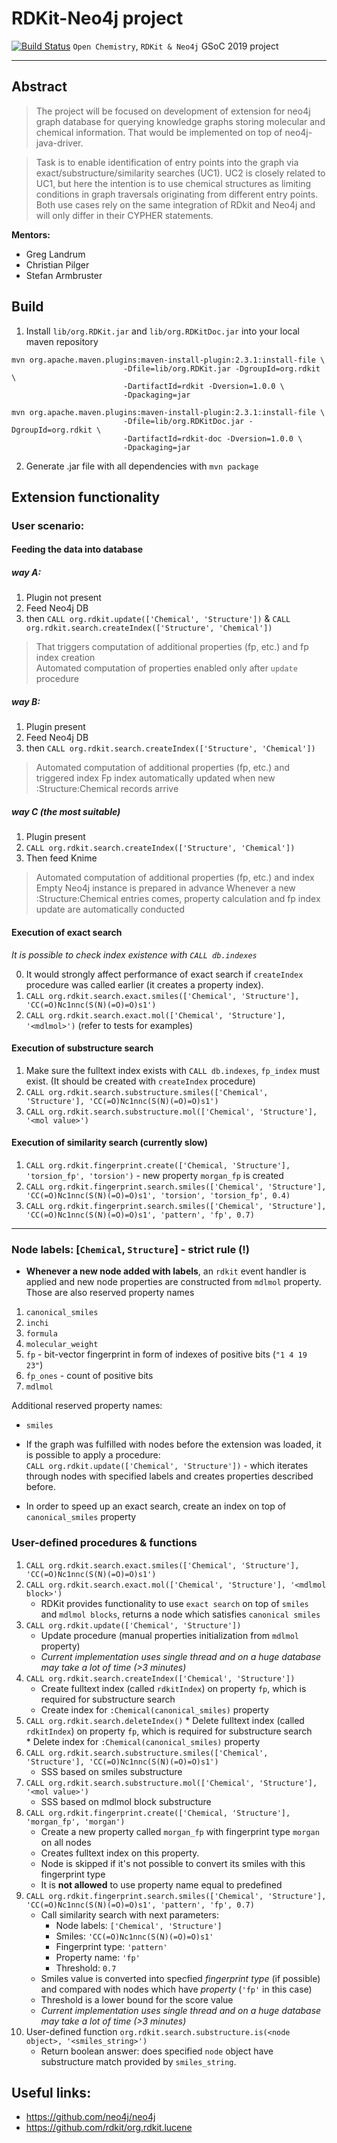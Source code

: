 # RDKit-Neo4j project
[![Build Status](https://travis-ci.com/rdkit/neo4j-rdkit.svg?branch=master)](https://travis-ci.com/rdkit/neo4j-rdkit) `Open Chemistry`, `RDKit & Neo4j` GSoC 2019 project  

***
## Abstract
> The project will be focused on development of extension for neo4j graph database for querying knowledge graphs storing molecular and chemical information. That would be implemented on top of neo4j-java-driver.

> Task is to enable identification of entry points into the graph via exact/substructure/similarity searches (UC1). UC2 is closely related to UC1, but here the intention is to use chemical structures as limiting conditions in graph traversals originating from different entry points. Both use cases rely on the same integration of RDkit and Neo4j and will only differ in their CYPHER statements.

__Mentors:__
* Greg Landrum  
* Christian Pilger  
* Stefan Armbruster  

## Build

1) Install `lib/org.RDKit.jar` and `lib/org.RDKitDoc.jar` into your local maven repository  
```
mvn org.apache.maven.plugins:maven-install-plugin:2.3.1:install-file \
                         -Dfile=lib/org.RDKit.jar -DgroupId=org.rdkit \ 
                         -DartifactId=rdkit -Dversion=1.0.0 \
                         -Dpackaging=jar
                         
mvn org.apache.maven.plugins:maven-install-plugin:2.3.1:install-file \
                         -Dfile=lib/org.RDKitDoc.jar -DgroupId=org.rdkit \ 
                         -DartifactId=rdkit-doc -Dversion=1.0.0 \
                         -Dpackaging=jar
  ```
2) Generate .jar file with all dependencies with `mvn package`  

## Extension functionality

### User scenario:

#### Feeding the data into database

##### way A: 
1) Plugin not present  
2) Feed Neo4j DB  
3) then `CALL org.rdkit.update(['Chemical', 'Structure'])` & `CALL org.rdkit.search.createIndex(['Structure', 'Chemical'])`  

> That triggers computation of additional properties (fp, etc.) and fp index creation  
> Automated computation of properties enabled only after `update` procedure  

##### way B: 
1) Plugin present  
2) Feed Neo4j DB  
3) then `CALL org.rdkit.search.createIndex(['Structure', 'Chemical'])`  

> Automated computation of additional properties (fp, etc.) and triggered index
> Fp index automatically updated when new :Structure:Chemical records arrive

##### way C (the most suitable)
1) Plugin present
2) `CALL org.rdkit.search.createIndex(['Structure', 'Chemical'])`
3) Then feed Knime

> Automated computation of additional properties (fp, etc.) and index
> Empty Neo4j instance is prepared in advance
> Whenever a new :Structure:Chemical entries comes, property calculation and fp index update are automatically conducted

#### Execution of exact search 
_It is possible to check index existence with `CALL db.indexes`_

0) It would strongly affect performance of exact search if `createIndex` procedure was called earlier (it creates a property index).
1) `CALL org.rdkit.search.exact.smiles(['Chemical', 'Structure'], 'CC(=O)Nc1nnc(S(N)(=O)=O)s1')`
2) `CALL org.rdkit.search.exact.mol(['Chemical', 'Structure'], '<mdlmol>')` (refer to tests for examples)

#### Execution of substructure search

1) Make sure the fulltext index exists with `CALL db.indexes`, `fp_index` must exist. (It should be created with `createIndex` procedure)  
2) `CALL org.rdkit.search.substructure.smiles(['Chemical', 'Structure'], 'CC(=O)Nc1nnc(S(N)(=O)=O)s1')`
3) `CALL org.rdkit.search.substructure.mol(['Chemical', 'Structure'], '<mol value>')`

#### Execution of similarity search (currently slow)

1) `CALL org.rdkit.fingerprint.create(['Chemical, 'Structure'], 'torsion_fp', 'torsion')` - new property `morgan_fp` is created
2) `CALL org.rdkit.fingerprint.search.smiles(['Chemical', 'Structure'], 'CC(=O)Nc1nnc(S(N)(=O)=O)s1', 'torsion', 'torsion_fp', 0.4)`
3) `CALL org.rdkit.fingerprint.search.smiles(['Chemical', 'Structure'], 'CC(=O)Nc1nnc(S(N)(=O)=O)s1', 'pattern', 'fp', 0.7)`

---
### Node labels: [`Chemical`, `Structure`] - strict rule (!)

* __Whenever a new node added with labels__, an `rdkit` event handler is applied and new node properties are constructed from `mdlmol` property.
Those are also reserved property names  

1) `canonical_smiles`  
2) `inchi`  
3) `formula`  
4) `molecular_weight`  
5) `fp` - bit-vector fingerprint in form of indexes of positive bits (`"1 4 19 23"`)  
6) `fp_ones` - count of positive bits  
7) `mdlmol`    

Additional reserved property names:

- `smiles`  

* If the graph was fulfilled with nodes before the extension was loaded, it is possible to apply a procedure:  
  `CALL org.rdkit.update(['Chemical', 'Structure'])` - which iterates through nodes with specified labels and creates properties described before.  

* In order to speed up an exact search, create an index on top of `canonical_smiles` property  

### User-defined procedures & functions

1) `CALL org.rdkit.search.exact.smiles(['Chemical', 'Structure'], 'CC(=O)Nc1nnc(S(N)(=O)=O)s1')`
2) `CALL org.rdkit.search.exact.mol(['Chemical', 'Structure'], '<mdlmol block>')`
    * RDKit provides functionality to use `exact search` on top of `smiles` and `mdlmol blocks`, returns a node which satisfies `canonical smiles`  
3) `CALL org.rdkit.update(['Chemical', 'Structure'])`
    * Update procedure (manual properties initialization from `mdlmol` property) 
    * _Current implementation uses single thread and on a huge database may take a lot of time (>3 minutes)_
4) `CALL org.rdkit.search.createIndex(['Chemical', 'Structure'])`
    * Create fulltext index (called `rdkitIndex`) on property `fp`, which is required for substructure search  
    * Create index for `:Chemical(canonical_smiles)` property   
5)  `CALL org.rdkit.search.deleteIndex()`
        * Delete fulltext index (called `rdkitIndex`) on property `fp`, which is required for substructure search  
        * Delete index for `:Chemical(canonical_smiles)` property   
6) `CALL org.rdkit.search.substructure.smiles(['Chemical', 'Structure'], 'CC(=O)Nc1nnc(S(N)(=O)=O)s1')`  
    * SSS based on smiles substructure
7) `CALL org.rdkit.search.substructure.mol(['Chemical', 'Structure'], '<mol value>')`
    * SSS based on mdlmol block substructure
8) `CALL org.rdkit.fingerprint.create(['Chemical, 'Structure'], 'morgan_fp', 'morgan')`
    * Create a new property called `morgan_fp` with fingerprint type `morgan` on all nodes 
    * Creates fulltext index on this property. 
    * Node is skipped if it's not possible to convert its smiles with this fingerprint type
    * It is __not allowed__ to use property name equal to predefined 
9) `CALL org.rdkit.fingerprint.search.smiles(['Chemical', 'Structure'], 'CC(=O)Nc1nnc(S(N)(=O)=O)s1', 'pattern', 'fp', 0.7)`
    * Call similarity search with next parameters:  
      - Node labels: `['Chemical', 'Structure']`  
      - Smiles: `'CC(=O)Nc1nnc(S(N)(=O)=O)s1'`  
      - Fingerprint type: `'pattern'`  
      - Property name: `'fp'`  
      - Threshold: `0.7`  
    * Smiles value is converted into specfied _fingerprint type_ (if possible) and compared with nodes which have _property_ (`'fp'` in this case)  
    * Threshold is a lower bound for the score value  
    * _Current implementation uses single thread and on a huge database may take a lot of time (>3 minutes)_
10) User-defined function `org.rdkit.search.substructure.is(<node object>, '<smiles_string>')`
    * Return boolean answer: does specified `node` object have substructure match provided by `smiles_string`.

## Useful links:
- https://github.com/neo4j/neo4j  
- https://github.com/rdkit/org.rdkit.lucene  
